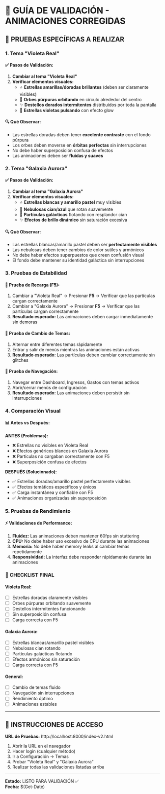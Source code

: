 # 🧪 GUÍA DE VALIDACIÓN - ANIMACIONES CORREGIDAS

## 🎯 PRUEBAS ESPECÍFICAS A REALIZAR

### 1. **Tema "Violeta Real"**

#### ✅ **Pasos de Validación:**
1. **Cambiar al tema "Violeta Real"**
2. **Verificar elementos visuales:**
   - ⭐ **Estrellas amarillas/doradas brillantes** (deben ser claramente visibles)
   - 🔮 **Orbes púrpuras orbitando** en círculo alrededor del centro
   - ✨ **Destellos dorados intermitentes** distribuidos por toda la pantalla
   - 🌟 **Estrellas violetas pulsando** con efecto glow

#### 🔍 **Qué Observar:**
- Las estrellas doradas deben tener **excelente contraste** con el fondo púrpura
- Los orbes deben moverse en **órbitas perfectas** sin interrupciones
- No debe haber superposición confusa de efectos
- Las animaciones deben ser **fluidas y suaves**

### 2. **Tema "Galaxia Aurora"**

#### ✅ **Pasos de Validación:**
1. **Cambiar al tema "Galaxia Aurora"**
2. **Verificar elementos visuales:**
   - ⭐ **Estrellas blancas y amarillo pastel** muy visibles
   - 🌌 **Nebulosas cian/azul** que rotan suavemente
   - 💫 **Partículas galácticas** flotando con resplandor cian
   - ✨ **Efectos de brillo dinámico** sin saturación excesiva

#### 🔍 **Qué Observar:**
- Las estrellas blancas/amarillo pastel deben ser **perfectamente visibles**
- Las nebulosas deben tener cambios de color sutiles y armónicos
- No debe haber efectos superpuestos que creen confusión visual
- El fondo debe mantener su identidad galáctica sin interrupciones

### 3. **Pruebas de Estabilidad**

#### 🔄 **Prueba de Recarga (F5):**
1. Cambiar a "Violeta Real" → Presionar **F5** → Verificar que las partículas cargan correctamente
2. Cambiar a "Galaxia Aurora" → Presionar **F5** → Verificar que las partículas cargan correctamente
3. **Resultado esperado:** Las animaciones deben cargar inmediatamente sin demoras

#### 🔄 **Prueba de Cambio de Temas:**
1. Alternar entre diferentes temas rápidamente
2. Entrar y salir de menús mientras las animaciones están activas
3. **Resultado esperado:** Las partículas deben cambiar correctamente sin glitches

#### 🔄 **Prueba de Navegación:**
1. Navegar entre Dashboard, Ingresos, Gastos con temas activos
2. Abrir/cerrar menús de configuración
3. **Resultado esperado:** Las animaciones deben persistir sin interrupciones

### 4. **Comparación Visual**

#### 📊 **Antes vs Después:**

**ANTES (Problemas):**
- ❌ Estrellas no visibles en Violeta Real
- ❌ Efectos genéricos blancos en Galaxia Aurora
- ❌ Partículas no cargaban correctamente con F5
- ❌ Superposición confusa de efectos

**DESPUÉS (Solucionado):**
- ✅ Estrellas doradas/amarillo pastel perfectamente visibles
- ✅ Efectos temáticos específicos y únicos
- ✅ Carga instantánea y confiable con F5
- ✅ Animaciones organizadas sin superposición

### 5. **Pruebas de Rendimiento**

#### ⚡ **Validaciones de Performance:**
1. **Fluidez:** Las animaciones deben mantener 60fps sin stuttering
2. **CPU:** No debe haber uso excesivo de CPU durante las animaciones
3. **Memoria:** No debe haber memory leaks al cambiar temas repetidamente
4. **Responsividad:** La interfaz debe responder rápidamente durante las animaciones

### 🎯 **CHECKLIST FINAL**

#### Violeta Real:
- [ ] Estrellas doradas claramente visibles
- [ ] Orbes púrpuras orbitando suavemente
- [ ] Destellos intermitentes funcionando
- [ ] Sin superposición confusa
- [ ] Carga correcta con F5

#### Galaxia Aurora:
- [ ] Estrellas blancas/amarillo pastel visibles
- [ ] Nebulosas cian rotando
- [ ] Partículas galácticas flotando
- [ ] Efectos armónicos sin saturación
- [ ] Carga correcta con F5

#### General:
- [ ] Cambio de temas fluido
- [ ] Navegación sin interrupciones
- [ ] Rendimiento óptimo
- [ ] Animaciones estables

---

## 🚀 INSTRUCCIONES DE ACCESO

**URL de Pruebas:** http://localhost:8000/index-v2.html

1. Abrir la URL en el navegador
2. Hacer login (cualquier método)
3. Ir a Configuración → Temas
4. Probar "Violeta Real" y "Galaxia Aurora"
5. Realizar todas las validaciones listadas arriba

---

**Estado:** LISTO PARA VALIDACIÓN ✅  
**Fecha:** $(Get-Date)

